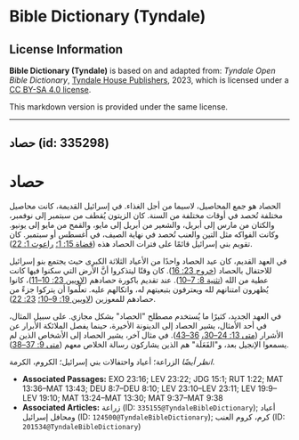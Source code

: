 # Bible Dictionary (Tyndale)

## License Information

**Bible Dictionary (Tyndale)** is based on and adapted from: _Tyndale Open Bible Dictionary_, [Tyndale House Publishers](https://tyndaleopenresources.com/), 2023, which is licensed under a [CC BY-SA 4.0 license](https://creativecommons.org/licenses/by-sa/4.0/legalcode.en).

This markdown version is provided under the same license.



--------------------------------

## حصاد (id: 335298)

حصاد
====

الحصاد هو جمع المحاصيل، لاسيما من أجل الغذاء. في إسرائيل القديمة، كانت محاصيل مختلفة تُحصد في أوقات مختلفة من السنة. كان الزيتون يُقطف من سبتمبر إلى نوفمبر، والكتان من مارس إلى أبريل، والشعير من أبريل إلى مايو، والقمح من مايو إلى يونيو. وكانت الفواكه مثل التين والعنب تُحصد في نهاية الصيف، في أغسطس أو سبتمبر. كان تقويم بني إسرائيل قائمًا على فترات الحصاد هذه ([قضاة 15: 1؛](https://ref.ly/Judg15:1) [راعوث 1: 22](https://ref.ly/Ruth1:22)).

في العهد القديم، كان عيد الحصاد واحدًا من الأعياد الثلاثة الكبرى حيث يجتمع بنو إسرائيل للاحتفال بالحصاد ([خروج 23: 16](https://ref.ly/Exod23:16)). كان وقتًا ليتذكروا أنَّ الأرض التي سكنوا فيها كانت عطية من الله ([تثنية 8: 7–10](https://ref.ly/Deut8:7-Deut8:10)). عند تقديم باكورة حصادهم ([لاويين 23: 10–11](https://ref.ly/Lev23:10-Lev23:11))، كانوا يُظهرون امتنانهم لله ويعترفون بتبعيتهم له، واتكالهم عليه. تعلَّموا أن يتركوا جزءً من حصادهم للمعوزين ([لاويين 19: 9–10؛](https://ref.ly/Lev19:9-Lev19:10) [23: 22](https://ref.ly/Lev23:22)).

في العهد الجديد، كثيرًا ما يُستخدم مصطلح "الحصاد" بشكل مجازي. على سبيل المثال، في أحد الأمثال، يشير الحصاد إلى الدينونة الأخيرة، حينما يفصل الملائكة الأبرار عن الأشرار ([متى 13: 24–30،](https://ref.ly/Matt13:24-Matt13:30) [36–43](https://ref.ly/Matt13:36-Matt13:43)). في مثال آخر، يشير الحصاد إلى الأشخاص الذين لم يسمعوا الإنجيل بعد، و"الفَعَلَة" هم الذين يشاركون رسالة الخلاص معهم ([متى 9: 37–38](https://ref.ly/Matt9:37-Matt9:38)).

*انظر أيضًا* الزراعة؛ أعياد واحتفالات بني إسرائيل؛ الكروم، الكرمة.

* **Associated Passages:** EXO 23:16; LEV 23:22; JDG 15:1; RUT 1:22; MAT 13:36–MAT 13:43; DEU 8:7–DEU 8:10; LEV 23:10–LEV 23:11; LEV 19:9–LEV 19:10; MAT 13:24–MAT 13:30; MAT 9:37–MAT 9:38
* **Associated Articles:** زراعة (ID: `335155@TyndaleBibleDictionary`); أعياد ومحافل إسرائيل (ID: `124500@TyndaleBibleDictionary`); كرم، كروم العنب (ID: `201534@TyndaleBibleDictionary`)

